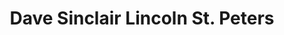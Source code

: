 ---
title: "Dave Sinclair Lincoln St. Peters"
url: /saint-peters/dave-sinclair-lincoln-st-peters/
shop: Autohaus
---